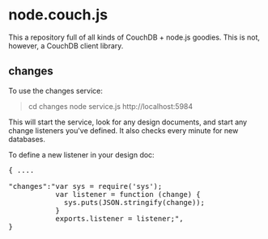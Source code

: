 # node.couch.js

This a repository full of all kinds of CouchDB + node.js goodies. This is not, however, a CouchDB client library.

## changes

To use the changes service:

> cd changes
> node service.js http://localhost:5984

This will start the service, look for any design documents, and start any change listeners you've defined. It also checks every minute for new databases.

To define a new listener in your design doc:

<pre>
{ ....

"changes":"var sys = require('sys');
           var listener = function (change) {
             sys.puts(JSON.stringify(change));
           }
           exports.listener = listener;",
}
</pre>

